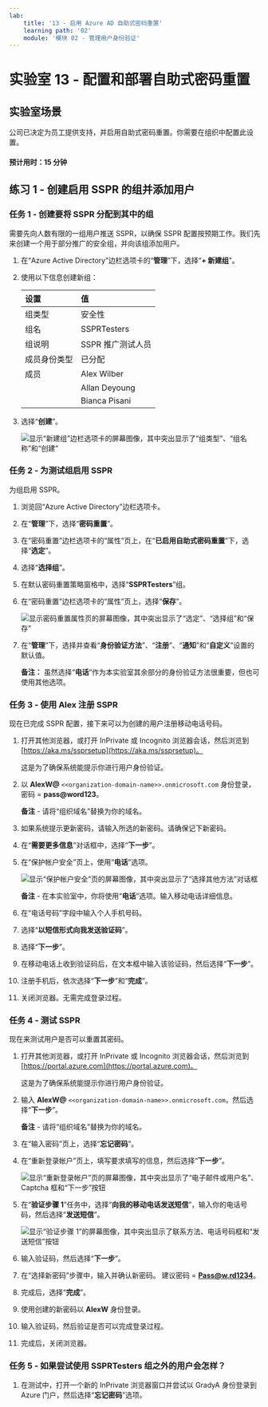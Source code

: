 ```yaml
---
lab:
    title: '13 - 启用 Azure AD 自助式密码重置'
    learning path: '02'
    module: '模块 02 - 管理用户身份验证'
---
```


# 实验室 13 - 配置和部署自助式密码重置
## 实验室场景

公司已决定为员工提供支持，并启用自助式密码重置。你需要在组织中配置此设置。

#### 预计用时：15 分钟

## 练习 1 - 创建启用 SSPR 的组并添加用户

### 任务 1 - 创建要将 SSPR 分配到其中的组

需要先向人数有限的一组用户推送 SSPR，以确保 SSPR 配置按预期工作。我们先来创建一个用于部分推广的安全组，并向该组添加用户。

1. 在“Azure Active Directory”边栏选项卡的“**管理**”下，选择“**+ 新建组**”。

2. 使用以下信息创建新组：

    | **设置**| **值**|
    | :--- | :--- |
    | 组类型| 安全性|
    | 组名| SSPRTesters|
    | 组说明| SSPR 推广测试人员|
    | 成员身份类型| 已分配|
    | 成员| Alex Wilber |
    | |  Allan Deyoung |
    | | Bianca Pisani |
  
    
3. 选择“**创建**”。

    ![显示“新建组”边栏选项卡的屏幕图像，其中突出显示了“组类型”、“组名称”和“创建”](./media/lp2-mod2-create-sspr-security-group.png)

### 任务 2 - 为测试组启用 SSPR

为组启用 SSPR。

1. 浏览回“Azure Active Directory”边栏选项卡。

2. 在“**管理**”下，选择“**密码重置**”。

3. 在“密码重置”边栏选项卡的“属性”页上，在“**已启用自助式密码重置**”下，选择“**选定**”。

4. 选择“**选择组**”。

5. 在默认密码重置策略窗格中，选择“**SSPRTesters**”组。

6. 在“密码重置”边栏选项卡的“属性”页上，选择“**保存**”。

    ![显示密码重置属性页的屏幕图像，其中突出显示了“选定”、“选择组”和“保存”](./media/lp2-mod2-enable-password-reset-for-selected-group.png)

7. 在“**管理**”下，选择并查看“**身份验证方法**”、“**注册**”、“**通知**”和“**自定义**”设置的默认值。

    **备注：** 虽然选择“**电话**”作为本实验室其余部分的身份验证方法很重要，但也可使用其他选项。

### 任务 3 - 使用 Alex 注册 SSPR

现在已完成 SSPR 配置，接下来可以为创建的用户注册移动电话号码。

1. 打开其他浏览器，或打开 InPrivate 或 Incognito 浏览器会话，然后浏览到 [https://aka.ms/ssprsetup](https://aka.ms/ssprsetup)。

    这是为了确保系统能提示你进行用户身份验证。

2. 以 **AlexW@** `<<organization-domain-name>>.onmicrosoft.com` 身份登录，密码 = **pass@word123**。

    **备注** - 请将“组织域名”替换为你的域名。

3. 如果系统提示更新密码，请输入所选的新密码。请确保记下新密码。

4. 在“**需要更多信息**”对话框中，选择“**下一步**”。

5. 在“保护帐户安全”页上，使用“**电话**”选项。

    ![显示“保护帐户安全”页的屏幕图像，其中突出显示了“选择其他方法”对话框](./media/lp2-mod2-keep-your-account-secure-page.png)

    **备注** - 在本实验室中，你将使用“**电话**”选项。输入移动电话详细信息。

6. 在“电话号码”字段中输入个人手机号码。
7. 选择“**以短信形式向我发送验证码**”。
8. 选择“**下一步**”。

9. 在移动电话上收到验证码后，在文本框中输入该验证码，然后选择“**下一步**”。

10. 注册手机后，依次选择“**下一步**”和“**完成**”。

11. 关闭浏览器。无需完成登录过程。

### 任务 4 - 测试 SSPR

现在来测试用户是否可以重置其密码。

1. 打开其他浏览器，或打开 InPrivate 或 Incognito 浏览器会话，然后浏览到 [https://portal.azure.com](https://portal.azure.com)。

    这是为了确保系统能提示你进行用户身份验证。

2. 输入 **AlexW@** `<<organization-domain-name>>.onmicrosoft.com`，然后选择“**下一步**”。

    **备注** - 请将“组织域名”替换为你的域名。

3. 在“输入密码”页上，选择“**忘记密码**”。

4. 在“重新登录帐户”页上，填写要求填写的信息，然后选择“**下一步**”。

    ![显示“重新登录帐户”页的屏幕图像，其中突出显示了“电子邮件或用户名”、Captcha 框和“下一步”按钮](./media/lp2-mod2-get-back-into-your-account-page.png)

5. 在“**验证步骤 1**”任务中，选择“**向我的移动电话发送短信**”，输入你的电话号码，然后选择“**发送短信**”。

    ![显示“验证步骤 1”的屏幕图像，其中突出显示了联系方法、电话号码框和“发送短信”按钮](./media/lp2-mod2-sspr-verification-step-1.png)

6. 输入验证码，然后选择“**下一步**”。

7. 在“选择新密码”步骤中，输入并确认新密码。  建议密码 = **Pass@w.rd1234**。

8. 完成后，选择“**完成**”。

9. 使用创建的新密码以 **AlexW** 身份登录。

10. 输入验证码，然后验证是否可以完成登录过程。

11. 完成后，关闭浏览器。

### 任务 5 - 如果尝试使用 SSPRTesters 组之外的用户会怎样？

1. 在测试中，打开一个新的 InPrivate 浏览器窗口并尝试以 GradyA 身份登录到 Azure 门户，然后选择“**忘记密码**”选项。
